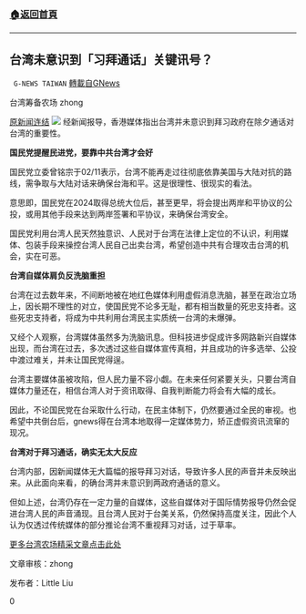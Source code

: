 ###  [:house:返回首頁](https://github.com/ourhimalayas/txt)
---

## 台湾未意识到「习拜通话」关键讯号？
` G-NEWS TAIWAN` [轉載自GNews](https://gnews.org/zh-hans/903603/)

台湾筹备农场 zhong

[原新闻连结](https://www.ettoday.net/news/20210212/1919095.htm)
![]()![](https://gnews.org/wp-content/uploads/2021/02/212-3擷取.png)
经新闻报导，香港媒体指出台湾并未意识到拜习政府在除夕通话对台湾的重要性。

**国民党提醒民进党，要靠中共台湾才会好**

国民党立委曾铭宗于02/11表示，台湾不能再走过往彻底依靠美国与大陆对抗的路线，需争取与大陆对话来确保台海和平。这是很理性、很现实的看法。

意思即，国民党在2024取得总统大位后，甚至更早，将会提出两岸和平协议的公投，或用其他手段来达到两岸签署和平协议，来确保台湾安全。

国民党利用台湾人民天然独意识、人民对于台湾在法律上定位的不认识，利用媒体、包装手段来操控台湾人民自己出卖台湾，希望创造中共有合理攻击台湾的机会，实在可恶。

**台湾自媒体肩负反洗脑重担**

台湾在过去数年来，不间断地被在地红色媒体利用虚假消息洗脑，甚至在政治立场上，因长期不理性的对立，使国民党不论多无耻，都有相当数量的死忠支持者。这些死忠支持者，将成为中共利用台湾民主实质统一台湾的未爆弹。

又经个人观察，台湾媒体虽然多为洗脑讯息。但科技进步促成许多网路新兴自媒体出现，而台湾在过去，多次透过这些自媒体宣传真相，并且成功的许多选举、公投中渡过难关，并未让国民党得逞。

台湾主要媒体虽被攻陷，但人民力量不容小觑。在未来任何紧要关头，只要台湾自媒体力量还在，相信台湾人对于资讯取得、自我判断能力将会有大幅的成长。

因此，不论国民党在台采取什么行动，在民主体制下，仍然要通过全民的审视。也希望中共倒台后，gnews得在台湾本地取得一定媒体势力，矫正虚假资讯流窜的现况。

**台湾对于拜习通话，确实无太大反应**

台湾内部，因新闻媒体无大篇幅的报导拜习对话，导致许多人民的声音并未反映出来。从此面向来看，的确台湾并未意识到两政府通话的意义。

但如上述，台湾仍存在一定力量的自媒体，这些自媒体对于国际情势报导仍然会促进台湾人民的声音涌现。且台湾人民对于台美关系，仍然保持高度关注，因此个人认为仅透过传统媒体的部分推论台湾不重视拜习对话，过于草率。

[更多台湾农场精采文章点击此处](https://gnews.org/zh-hant/author/taiwangnews/)

文章审核：zhong

发布者：Little Liu

0
